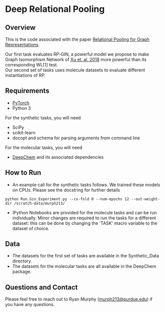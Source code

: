 # Deep Relational Pooling

## Overview
This is the code associated with the paper [Relational Pooling for Graph Representations](https://arxiv.org/abs/1903.02541). 

Our first task evaluates RP-GIN, a powerful model we propose to make Graph Isomorphism Network of [Xu et. al. 2018](https://arxiv.org/abs/1810.00826) more powerful than its corresponding WL[1] test.   
Our second set of tasks uses molecule datasets to evaluate different instantiations of RP.

## Requirements
* [PyTorch](https://www.pytorch.org)
* Python 3

For the synthetic tasks, you will need
* SciPy
* scikit-learn
* docopt and schema for parsing arguments from command line

For the molecular tasks, you will need
* [DeepChem](https://github.com/deepchem/deepchem) and its associated dependencies

## How to Run
* An example call for the synthetic tasks follows.  We trained these models on CPUs.  Please see the docstring for further details
```
python Run_Gin_Experiment.py --cv-fold 0 --num-epochs 12 --out-weight-dir /scratch-data/murph213/
```
* IPython Notebooks are provided for the molecule tasks and can be run individually. Minor changes are required to run the tasks for a different dataset: this can be done by changing the 'TASK' macro variable to the dataset of choice.

## Data
* The datasets for the first set of tasks are available in the Synthetic_Data directory.
* The datasets for the molecular tasks are all available in the DeepChem package.

## Questions and Contact
Please feel free to reach out to Ryan Murphy (murph213@purdue.edu) if you have any questions.
